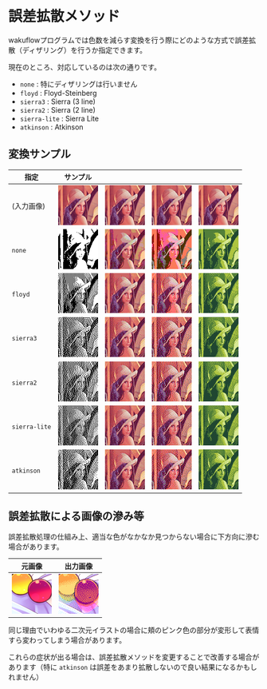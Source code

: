 誤差拡散メソッド
================

wakuflowプログラムでは色数を減らす変換を行う際にどのような方式で誤差拡散（ディザリング）を行うか指定できます。

現在のところ、対応しているのは次の通りです。

* `none` : 特にディザリングは行いません
* `floyd` : Floyd-Steinberg
* `sierra3` : Sierra (3 line)
* `sierra2` : Sierra (2 line)
* `sierra-lite` : Sierra Lite
* `atkinson` : Atkinson

変換サンプル
------------

| 指定          | サンプル                              |                                           |                                           |                                           |
|---------------|:-------------------------------------:|:-----------------------------------------:|:-----------------------------------------:|:-----------------------------------------:|
| (入力画像)    | ![](docimg/error/input.png)           | ![](docimg/error/input.png)               | ![](docimg/error/input.png)               | ![](docimg/error/input.png)               |
| `none`        | ![](docimg/error/bin_none.png)        | ![](docimg/error/websafe_none.png)        | ![](docimg/error/famicom_none.png)        | ![](docimg/error/gameboy_none.png)        |
| `floyd`       | ![](docimg/error/bin_floyd.png)       | ![](docimg/error/websafe_floyd.png)       | ![](docimg/error/famicom_floyd.png)       | ![](docimg/error/gameboy_floyd.png)       |
| `sierra3`     | ![](docimg/error/bin_sierra3.png)     | ![](docimg/error/websafe_sierra3.png)     | ![](docimg/error/famicom_sierra3.png)     | ![](docimg/error/gameboy_sierra3.png)     |
| `sierra2`     | ![](docimg/error/bin_sierra2.png)     | ![](docimg/error/websafe_sierra2.png)     | ![](docimg/error/famicom_sierra2.png)     | ![](docimg/error/gameboy_sierra2.png)     |
| `sierra-lite` | ![](docimg/error/bin_sierra-lite.png) | ![](docimg/error/websafe_sierra-lite.png) | ![](docimg/error/famicom_sierra-lite.png) | ![](docimg/error/gameboy_sierra-lite.png) |
| `atkinson`    | ![](docimg/error/bin_atkinson.png)    | ![](docimg/error/websafe_atkinson.png)    | ![](docimg/error/famicom_atkinson.png)    | ![](docimg/error/gameboy_atkinson.png)    |

誤差拡散による画像の滲み等
--------------------------

誤差拡散処理の仕組み上、適当な色がなかなか見つからない場合に下方向に滲む場合があります。

| 元画像                            | 出力画像                          |
|:---------------------------------:|:---------------------------------:|
| ![](docimg/error/nijimi-orig.png) | ![](docimg/error/nijimi-proc.png) |

同じ理由でいわゆる二次元イラストの場合に頬のピンク色の部分が変形して表情すら変わってしまう場合があります。

これらの症状が出る場合は、誤差拡散メソッドを変更することで改善する場合があります（特に `atkinson` は誤差をあまり拡散しないので良い結果になるかもしれません）
